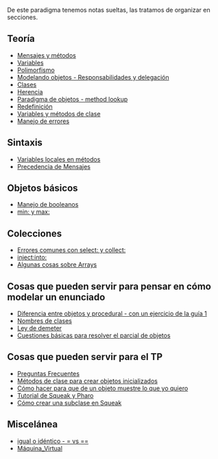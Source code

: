 De este paradigma tenemos notas sueltas, las tratamos de organizar en secciones.

Teoría
------

-   [Mensajes y métodos](mensajes-y-metodos.md)
-   [Variables](variables.md)
-   [Polimorfismo](polimorfismo.md)
-   [Modelando objetos - Responsabilidades y delegación](modelando-objetos---responsabilidades-y-delegacion.md)
-   [Clases](clases.md)
-   [Herencia](herencia.md)
-   [Paradigma de objetos - method lookup](paradigma-de-objetos---method-lookup.md)
-   [Redefinición](redefinicion.md)
-   [Variables y métodos de clase](variables-y-metodos-de-clase.md)
-   [Manejo de errores](manejo-de-errores.md)

Sintaxis
--------

-   [Variables locales en métodos](variables-locales-en-metodos.md)
-   [Precedencia de Mensajes](precedencia-de-mensajes.md)

Objetos básicos
---------------

-   [Manejo de booleanos](manejo-de-booleanos.md)
-   [min: y max:](min--y-max-.md)

Colecciones
-----------

-   [Errores comunes con select: y collect:](errores-comunes-con-select--y-collect-.md)
-   <inject:into:>
-   [Algunas cosas sobre Arrays](algunas-cosas-sobre-arrays.md)

Cosas que pueden servir para pensar en cómo modelar un enunciado
----------------------------------------------------------------

-   [Diferencia entre objetos y procedural - con un ejercicio de la guía 1](diferencia-entre-objetos-y-procedural---con-un-ejercicio-de-la-guia-1.md)
-   [Nombres de clases](nombres-de-clases.md)
-   [Ley de demeter](ley-de-demeter.md)
-   [Cuestiones básicas para resolver el parcial de objetos](cuestiones-basicas-para-resolver-el-parcial-de-objetos.md)

Cosas que pueden servir para el TP
----------------------------------

-   [Preguntas Frecuentes](preguntas-frecuentes.md)
-   [Métodos de clase para crear objetos inicializados](metodos-de-clase-para-crear-objetos-inicializados.md)
-   [Cómo hacer para que de un objeto muestre lo que yo quiero](como-hacer-para-que-de-un-objeto-muestre-lo-que-yo-quiero.md)
-   [Tutorial de Squeak y Pharo](tutorial-de-squeak-y-pharo.md)
-   [Cómo crear una subclase en Squeak](como-crear-una-subclase-en-squeak.md)

Miscelánea
----------

-   [igual o idéntico - = vs ==](igual-o-identico-----vs---.md)
-   [Máquina\_Virtual](maquina-virtual.md)

